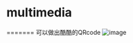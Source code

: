 # multimedia

=======
可以做出酷酷的QRcode
![image](https://github.com/user-attachments/assets/05dd0a83-983e-40bf-9a95-ecb3a8d414ee)
